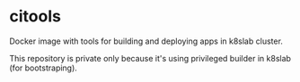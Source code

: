 # citools

Docker image with tools for building and deploying apps in k8slab cluster.

This repository is private only because it's using privileged builder in k8slab (for bootstraping).
